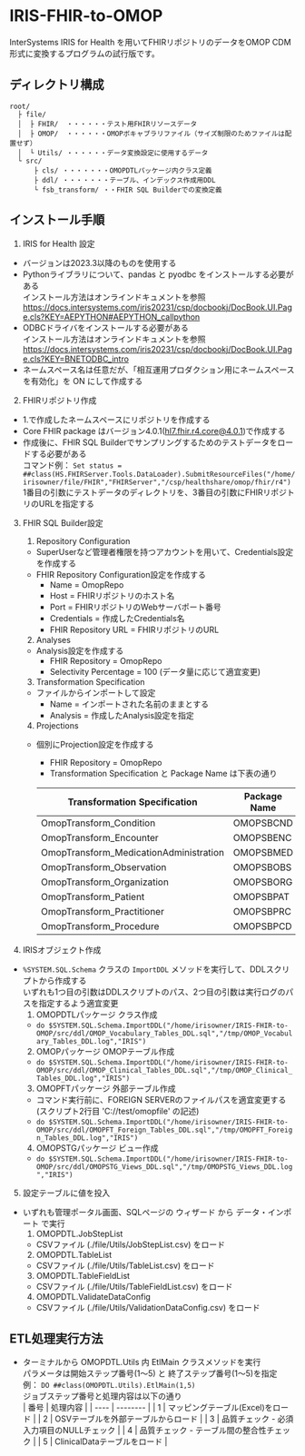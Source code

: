 # IRIS-FHIR-to-OMOP
InterSystems IRIS for Health を用いてFHIRリポジトリのデータをOMOP CDM形式に変換するプログラムの試行版です。

## ディレクトリ構成
```
root/  
  ├ file/  
  │  ├ FHIR/  ・・・・・・テスト用FHIRリソースデータ  
  │  ├ OMOP/  ・・・・・・OMOPボキャブラリファイル（サイズ制限のためファイルは配置せず）  
  │  └ Utils/ ・・・・・・データ変換設定に使用するデータ  
  └ src/  
      ├ cls/ ・・・・・・・OMOPDTLパッケージ内クラス定義  
      ├ ddl/ ・・・・・・・テーブル、インデックス作成用DDL  
      └ fsb_transform/ ・・FHIR SQL Builderでの変換定義  
```

## インストール手順

1. IRIS for Health 設定
  - バージョンは2023.3以降のものを使用する
  - Pythonライブラリについて、pandas と pyodbc をインストールする必要がある  
  インストール方法はオンラインドキュメントを参照
  https://docs.intersystems.com/iris20231/csp/docbookj/DocBook.UI.Page.cls?KEY=AEPYTHON#AEPYTHON_callpython
  - ODBCドライバをインストールする必要がある  
  インストール方法はオンラインドキュメントを参照
  https://docs.intersystems.com/iris20231/csp/docbookj/DocBook.UI.Page.cls?KEY=BNETODBC_intro
  - ネームスペース名は任意だが、「相互運用プロダクション用にネームスペースを有効化」を ON にして作成する

2. FHIRリポジトリ作成
  - 1.で作成したネームスペースにリポジトリを作成する
  - Core FHIR package はバージョン4.0.1(hl7.fhir.r4.core@4.0.1)で作成する
  - 作成後に、FHIR SQL Builderでサンプリングするためのテストデータをロードする必要がある  
    コマンド例： `Set status = ##class(HS.FHIRServer.Tools.DataLoader).SubmitResourceFiles("/home/irisowner/file/FHIR","FHIRServer","/csp/healthshare/omop/fhir/r4")`  
    1番目の引数にテストデータのディレクトリを、3番目の引数にFHIRリポジトリのURLを指定する

3. FHIR SQL Builder設定
    1. Repository Configuration
    - SuperUserなど管理者権限を持つアカウントを用いて、Credentials設定を作成する
    - FHIR Repository Configuration設定を作成する
      - Name = OmopRepo
      - Host = FHIRリポジトリのホスト名
      - Port = FHIRリポジトリのWebサーバポート番号
      - Credentials = 作成したCredentials名
      - FHIR Repository URL = FHIRリポジトリのURL
    2. Analyses
    - Analysis設定を作成する
      - FHIR Repository = OmopRepo
      - Selectivity Percentage = 100 (データ量に応じて適宜変更)
    3. Transformation Specification
    - ファイルからインポートして設定
      - Name = インポートされた名前のままとする
      - Analysis = 作成したAnalysis設定を指定
    4. Projections
    - 個別にProjection設定を作成する
      - FHIR Repository = OmopRepo
      - Transformation Specification と Package Name は下表の通り

      | Transformation Specification | Package Name |  
      | -- | -- |  
      | OmopTransform_Condition | OMOPSBCND |  
      | OmopTransform_Encounter | OMOPSBENC |  
      | OmopTransform_MedicationAdministration | OMOPSBMED |  
      | OmopTransform_Observation | OMOPSBOBS |  
      | OmopTransform_Organization | OMOPSBORG |  
      | OmopTransform_Patient | OMOPSBPAT |  
      | OmopTransform_Practitioner | OMOPSBPRC |  
      | OmopTransform_Procedure | OMOPSBPCD |  

4. IRISオブジェクト作成
  - `%SYSTEM.SQL.Schema` クラスの `ImportDDL` メソッドを実行して、DDLスクリプトから作成する  
  いずれも1つ目の引数はDDLスクリプトのパス、2つ目の引数は実行ログのパスを指定するよう適宜変更
    1. OMOPDTLパッケージ クラス作成
    - `do $SYSTEM.SQL.Schema.ImportDDL("/home/irisowner/IRIS-FHIR-to-OMOP/src/ddl/OMOP_Vocabulary_Tables_DDL.sql","/tmp/OMOP_Vocabulary_Tables_DDL.log","IRIS")`
    2. OMOPパッケージ OMOPテーブル作成
    - `do $SYSTEM.SQL.Schema.ImportDDL("/home/irisowner/IRIS-FHIR-to-OMOP/src/ddl/OMOP_Clinical_Tables_DDL.sql","/tmp/OMOP_Clinical_Tables_DDL.log","IRIS")`
    3. OMOPFTパッケージ 外部テーブル作成
    - コマンド実行前に、FOREIGN SERVERのファイルパスを適宜変更する  
    (スクリプト2行目 'C://test/omopfile' の記述)
    - `do $SYSTEM.SQL.Schema.ImportDDL("/home/irisowner/IRIS-FHIR-to-OMOP/src/ddl/OMOPFT_Foreign_Tables_DDL.sql","/tmp/OMOPFT_Foreign_Tables_DDL.log","IRIS")`
    4. OMOPSTGパッケージ ビュー作成
    - `do $SYSTEM.SQL.Schema.ImportDDL("/home/irisowner/IRIS-FHIR-to-OMOP/src/ddl/OMOPSTG_Views_DDL.sql","/tmp/OMOPSTG_Views_DDL.log","IRIS")`

5. 設定テーブルに値を投入
  - いずれも管理ポータル画面、SQLページの ウィザード から データ・インポート で実行
    1. OMOPDTL.JobStepList
    - CSVファイル (./file/Utils/JobStepList.csv) をロード 
    2. OMOPDTL.TableList
    - CSVファイル (./file/Utils/TableList.csv) をロード
    3. OMOPDTL.TableFieldList
    - CSVファイル (./file/Utils/TableFieldList.csv) をロード
    4. OMOPDTL.ValidateDataConfig
    - CSVファイル (./file/Utils/ValidationDataConfig.csv) をロード

## ETL処理実行方法
  - ターミナルから OMOPDTL.Utils 内 EtlMain クラスメソッドを実行  
    パラメータは開始ステップ番号(1～5) と 終了ステップ番号(1～5)を指定  
      例： `DO ##class(OMOPDTL.Utils).EtlMain(1,5)`  
    ジョブステップ番号と処理内容は以下の通り  
    | 番号 | 処理内容 |
    | ---- | -------- |
    | 1 | マッピングテーブル(Excel)をロード |
    | 2 | OSVテーブルを外部テーブルからロード |
    | 3 | 品質チェック - 必須入力項目のNULLチェック |
    | 4 | 品質チェック - テーブル間の整合性チェック |
    | 5 | ClinicalDataテーブルをロード |


